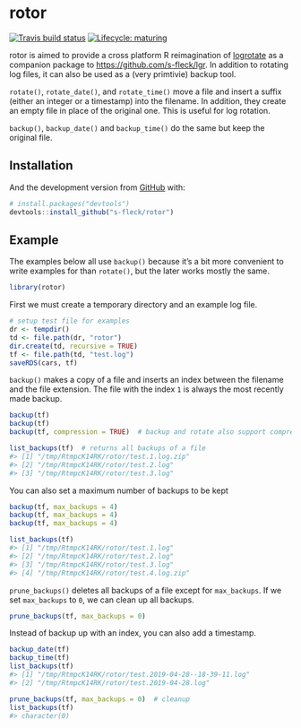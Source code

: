 
<!-- README.md is generated from README.Rmd. Please edit that file -->

# rotor

<!-- badges: start -->

[![Travis build
status](https://travis-ci.org/s-fleck/rotor.svg?branch=master)](https://travis-ci.org/s-fleck/rotor)
[![Lifecycle:
maturing](https://img.shields.io/badge/lifecycle-maturing-blue.svg)](https://www.tidyverse.org/lifecycle/#maturing)
<!-- badges: end -->

rotor is aimed to provide a cross platform R reimagination of
[logrotate](https://linux.die.net/man/8/logrotate) as a companion
package to <https://github.com/s-fleck/lgr>. In addition to rotating log
files, it can also be used as a (very primtivie) backup tool.

`rotate()`, `rotate_date()`, and `rotate_time()` move a file and insert
a suffix (either an integer or a timestamp) into the filename. In
addition, they create an empty file in place of the original one. This
is useful for log rotation.

`backup()`, `backup_date()` and `backup_time()` do the same but keep the
original
file.

## Installation

<!-- You can install the released version of rotor from [CRAN](https://CRAN.R-project.org) with: -->

<!-- ``` r -->

<!-- install.packages("rotor") -->

<!-- ``` -->

And the development version from [GitHub](https://github.com/) with:

``` r
# install.packages("devtools")
devtools::install_github("s-fleck/rotor")
```

## Example

The examples below all use `backup()` because it’s a bit more convenient
to write examples for than `rotate()`, but the later works mostly the
same.

``` r
library(rotor)
```

First we must create a temporary directory and an example log file.

``` r
# setup test file for examples
dr <- tempdir()
td <- file.path(dr, "rotor")
dir.create(td, recursive = TRUE)
tf <- file.path(td, "test.log")
saveRDS(cars, tf)
```

`backup()` makes a copy of a file and inserts an index between the
filename and the file extension. The file with the index `1` is always
the most recently made backup.

``` r
backup(tf)
backup(tf)
backup(tf, compression = TRUE)  # backup and rotate also support compression

list_backups(tf)  # returns all backups of a file
#> [1] "/tmp/RtmpcK14RK/rotor/test.1.log.zip"
#> [2] "/tmp/RtmpcK14RK/rotor/test.2.log"    
#> [3] "/tmp/RtmpcK14RK/rotor/test.3.log"
```

You can also set a maximum number of backups to be kept

``` r
backup(tf, max_backups = 4)
backup(tf, max_backups = 4)
backup(tf, max_backups = 4)

list_backups(tf)
#> [1] "/tmp/RtmpcK14RK/rotor/test.1.log"    
#> [2] "/tmp/RtmpcK14RK/rotor/test.2.log"    
#> [3] "/tmp/RtmpcK14RK/rotor/test.3.log"    
#> [4] "/tmp/RtmpcK14RK/rotor/test.4.log.zip"
```

`prune_backups()` deletes all backups of a file except for
`max_backups`. If we set `max_backups` to `0`, we can clean up all
backups.

``` r
prune_backups(tf, max_backups = 0)
```

Instead of backup up with an index, you can also add a timestamp.

``` r
backup_date(tf)
backup_time(tf)
list_backups(tf)
#> [1] "/tmp/RtmpcK14RK/rotor/test.2019-04-28--18-39-11.log"
#> [2] "/tmp/RtmpcK14RK/rotor/test.2019-04-28.log"
```

``` r
prune_backups(tf, max_backups = 0)  # cleanup
list_backups(tf)
#> character(0)
```
